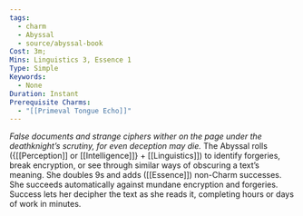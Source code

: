 ```yaml
---
tags:
  - charm
  - Abyssal
  - source/abyssal-book
Cost: 3m; 
Mins: Linguistics 3, Essence 1
Type: Simple
Keywords:
  - None
Duration: Instant
Prerequisite Charms:
  - "[[Primeval Tongue Echo]]"
---
```

*False documents and strange ciphers wither on the page under the deathknight’s scrutiny, for even deception may die.*
The Abyssal rolls ({[[Perception]] or [[Intelligence]]} + [[Linguistics]]) to identify forgeries, break encryption, or see through similar ways of obscuring a text’s meaning. She doubles 9s and adds ([[Essence]]) non-Charm successes. She succeeds automatically against mundane encryption and forgeries. Success lets her decipher the text as she reads it, completing hours or days of work in minutes.